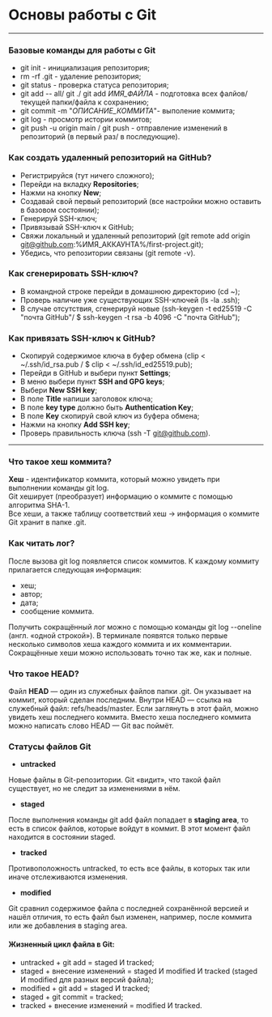 # Основы работы с Git
---
### Базовые команды для работы с Git

* git init - инициализация репозитория;
* rm -rf .git - удаление репозитория;
* git status - проверка статуса репозитория;
* git add -- all/ git ./ git add *ИМЯ_ФАЙЛА* - подготовка всех фалйов/текущей папки/файла к сохранению;
* git commit -m "*ОПИСАНИЕ_КОММИТА*"- выполение коммита;
* git log - просмотр истории коммитов;
* git push -u origin main / git push - отправление изменений в репозиторий (в первый раз/ в последующие).


### Как создать удаленный репозиторий на GitHub? 

* Регистрируйся (тут ничего сложного);
* Перейди на вкладку **Repositories**;
* Нажми на кнопку **New**;
* Создавай свой первый репозиторий (все настройки можно оставить в базовом состоянии);
* Генерируй SSH-ключ;
* Привязывай SSH-ключ к GitHub;
* Свяжи локальный и удаленный репозиторий (git remote add origin git@github.com:%ИМЯ_АККАУНТА%/first-project.git);
* Убедись, что репозитории связаны (git remote -v).

### Как сгенерировать SSH-ключ? 

* В командной строке перейди в домашнюю директорию (cd ~);
* Проверь наличие уже существующих SSH-ключей (ls -la .ssh);
* В случае отсутствия, сгенерируй новые (ssh-keygen -t ed25519 -C "почта GitHub"/ $ ssh-keygen -t rsa -b 4096 -C "почта GitHub");


### Как привязать SSH-ключ к GitHub?

* Скопируй содержимое ключа в буфер обмена (clip < ~/.ssh/id_rsa.pub  /  $ clip < ~/.ssh/id_ed25519.pub);
* Перейди в GitHub и выбери пункт **Settings**;
* В меню выбери пункт **SSH and GPG keys**;
* Выбери **New SSH key**;
* В поле **Title** напиши заголовок ключа;
* В поле **key type** должно быть **Authentication Key**;
* В поле **Key** скопируй свой ключ из буфера обмена;
* Нажми на кнопку **Add SSH key**;
* Проверь правильность ключа (ssh -T git@github.com).

---
### Что такое хеш коммита? 

**Хеш** - идентификатор коммита, который можно увидеть при выполнении команды git log.  
Git хеширует (преобразует) информацию о коммите с помощью алгоритма SHA-1.  
Все хеши, а также таблицу соответствий хеш → информация о коммите Git хранит в папке .git.

### Как читать лог? 

После вызова git log появляется список коммитов. К каждому коммиту прилагается следующая информация: 
* хеш; 
* автор;
* дата; 
* сообщение коммита.

Получить сокращённый лог можно с помощью команды git log --oneline (англ. «одной строкой»). 
В терминале появятся только первые несколько символов хеша каждого коммита и их комментарии.  
Cокращённые хеши можно использовать точно так же, как и полные.


### Что такое HEAD?

Файл **HEAD** — один из служебных файлов папки .git. Он указывает на коммит, который сделан последним.
Внутри HEAD — ссылка на служебный файл: refs/heads/master. Если заглянуть в этот файл, можно увидеть хеш последнего коммита.
Вместо хеша последнего коммита можно написать слово HEAD — Git вас поймёт.

### Статусы файлов Git

* **untracked**

Новые файлы в Git-репозитории. Git «видит», что такой файл существует, но не следит за изменениями в нём.

* **staged** 

После выполнения команды git add файл попадает в **staging area**, то есть в список файлов, которые войдут в коммит. 
В этот момент файл находится в состоянии staged.

* **tracked**

Противоположность untracked, то есть все файлы, в которых так или иначе отслеживаются изменения.

* **modified** 

Git сравнил содержимое файла с последней сохранённой версией и нашёл отличия, то есть файл был изменен, например, после коммита или же добавления в
staging area.

#### Жизненный цикл файла в Git: 

* untracked + git add = staged И tracked;
* staged + внесение изменений = staged И modified И tracked (staged И modified для разных версий файла);
* modified + git add = staged И tracked;
* staged + git commit = tracked; 
* tracked + внесение изменений = modified И tracked.



  
